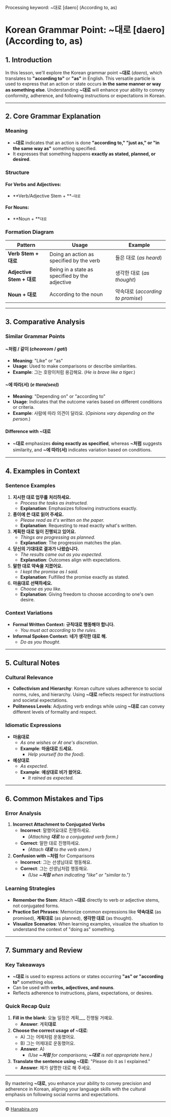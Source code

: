 Processing keyword: ~대로 [daero] (According to, as)
# Korean Grammar Point: ~대로 [daero] (According to, as)

## 1. Introduction
In this lesson, we'll explore the Korean grammar point **~대로** (*daero*), which translates to **"according to"** or **"as"** in English. This versatile particle is used to express that an action or state occurs **in the same manner or way as something else**. Understanding **~대로** will enhance your ability to convey conformity, adherence, and following instructions or expectations in Korean.

---
## 2. Core Grammar Explanation
### Meaning
- **~대로** indicates that an action is done **"according to," "just as," or "in the same way as"** something specified.
- It expresses that something happens **exactly as stated, planned, or desired**.
### Structure
#### For Verbs and Adjectives:
- **Verb/Adjective Stem + **`~대로`
#### For Nouns:
- **Noun + **`대로`
### Formation Diagram
| **Pattern**                   | **Usage**                                      | **Example**                  |
|-------------------------------|------------------------------------------------|------------------------------|
| **Verb Stem + 대로**           | Doing an action as specified by the verb       | 들은 대로 (*as heard*)        |
| **Adjective Stem + 대로**      | Being in a state as specified by the adjective | 생각한 대로 (*as thought*)     |
| **Noun + 대로**                | According to the noun                          | 약속대로 (*according to promise*) |
---
## 3. Comparative Analysis
### Similar Grammar Points
#### **~처럼 / 같이** (*cheoreom* / *gati*)
- **Meaning**: "Like" or "as"
- **Usage**: Used to make comparisons or describe similarities.
- **Example**: 그는 호랑이처럼 용감해요. (*He is brave like a tiger.*)
#### **~에 따라(서)** (*e ttara(seo)*)
- **Meaning**: "Depending on" or "according to"
- **Usage**: Indicates that the outcome varies based on different conditions or criteria.
- **Example**: 사람에 따라 의견이 달라요. (*Opinions vary depending on the person.*)
#### **Difference with ~대로**
- **~대로** emphasizes **doing exactly as specified**, whereas **~처럼** suggests similarity, and **~에 따라(서)** indicates variation based on conditions.
---
## 4. Examples in Context
### Sentence Examples
1. **지시한 대로 업무를 처리하세요.**
   - *Process the tasks as instructed.*
   - **Explanation**: Emphasizes following instructions exactly.
2. **종이에 쓴 대로 읽어 주세요.**
   - *Please read as it's written on the paper.*
   - **Explanation**: Requesting to read exactly what's written.
3. **계획한 대로 일이 진행되고 있어요.**
   - *Things are progressing as planned.*
   - **Explanation**: The progression matches the plan.
4. **당신의 기대대로 결과가 나왔습니다.**
   - *The results came out as you expected.*
   - **Explanation**: Outcomes align with expectations.
5. **말한 대로 약속을 지켰어요.**
   - *I kept the promise as I said.*
   - **Explanation**: Fulfilled the promise exactly as stated.
6. **마음대로 선택하세요.**
   - *Choose as you like.*
   - **Explanation**: Giving freedom to choose according to one's own desire.
### Context Variations
- **Formal Written Context:**
  **규칙대로 행동해야 합니다.**
  - *You must act according to the rules.*
- **Informal Spoken Context:**
  **네가 생각한 대로 해.**
  - *Do as you thought.*
---
## 5. Cultural Notes
### Cultural Relevance
- **Collectivism and Hierarchy**: Korean culture values adherence to social norms, rules, and hierarchy. Using **~대로** reflects respect for instructions and societal expectations.
- **Politeness Levels**: Adjusting verb endings while using **~대로** can convey different levels of formality and respect.
### Idiomatic Expressions
- **마음대로**
  - *As one wishes* or *At one's discretion*.
  - **Example**: **마음대로 드세요.**
    - *Help yourself (to the food).*
- **예상대로**
  - *As expected*.
  - **Example**: **예상대로 비가 왔어요.**
    - *It rained as expected.*
---
## 6. Common Mistakes and Tips
### Error Analysis
1. **Incorrect Attachment to Conjugated Verbs**
   - **Incorrect**: 말했어요대로 진행하세요.
     - *(Attaching **대로** to a conjugated verb form.)*
   - **Correct**: 말한 대로 진행하세요.
     - *(Attach **대로** to the verb stem.)*
2. **Confusion with **~처럼**** for Comparisons
   - **Incorrect**: 그는 선생님대로 행동해요.
   - **Correct**: 그는 선생님처럼 행동해요.
     - *(Use **~처럼** when indicating "like" or "similar to.")*
### Learning Strategies
- **Remember the Stem**: Attach **~대로** directly to verb or adjective stems, not conjugated forms.
- **Practice Set Phrases**: Memorize common expressions like **약속대로** (as promised), **계획대로** (as planned), **생각한 대로** (as thought).
- **Visualize Scenarios**: When learning examples, visualize the situation to understand the context of "doing as" something.
---
## 7. Summary and Review
### Key Takeaways
- **~대로** is used to express actions or states occurring **"as" or "according to"** something else.
- Can be used with **verbs, adjectives, and nouns**.
- Reflects adherence to instructions, plans, expectations, or desires.
### Quick Recap Quiz
1. **Fill in the blank**: 오늘 일정은 계획___ 진행될 거예요.
   - **Answer**: 계획**대로**
2. **Choose the correct usage of ~대로**:
   - A) 그는 어제처럼 운동했어요.
   - B) 그는 어제대로 운동했어요.
   - **Answer**: A)
     - *(Use **~처럼** for comparisons; **~대로** is not appropriate here.)*
3. **Translate the sentence using ~대로**: "Please do it as I explained."
   - **Answer**: 제가 설명한 대로 해 주세요.
---
By mastering **~대로**, you enhance your ability to convey precision and adherence in Korean, aligning your language skills with the cultural emphasis on following social norms and expectations.

---
© [Hanabira.org](https://hanabira.org)
